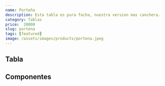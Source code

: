 ```yaml
---
name: Porteña
description: Esta tabla es pura facha, nuestra version mas canchera.
category: Tablas
price:  20000
slug: portena
tags: [featured]
image: /assets/images/products/portena.jpeg
---
```


## Tabla

## Componentes
